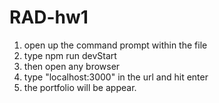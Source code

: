 # RAD-hw1

1. open up the command prompt within the file
2. type npm run devStart
3. then open any browser
4. type "localhost:3000" in the url and hit enter
5. the portfolio will be appear.
